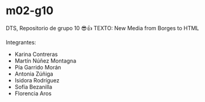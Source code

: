 # m02-g10
DTS, Repositorio de grupo 10 😎👍
TEXTO: New Media from Borges to HTML

Integrantes:

- Karina Contreras
- Martín Núñez Montagna
- Pía Garrido Morán
- Antonia Zúñiga
- Isidora Rodríguez
- Sofía Bezanilla
- Florencia Aros